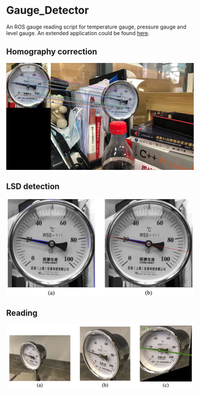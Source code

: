 # Gauge_Detector

An ROS gauge reading script for temperature gauge, pressure gauge and level gauge. An extended application could be found [here](https://gitee.com/shineysmile_zy/J1Car).

## Homography correction
![](img/RANSAC.png)

## LSD detection
![](img/LSD_result.jpg)

## Reading
![](img/final_result.jpg)
